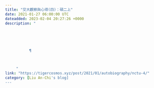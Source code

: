 ```yaml
---
title: "交大觀察與心得(四)：碩二上"
date: 2021-01-27 06:00:00 UTC
dateadded: 2023-02-04 20:27:26 +0000
description: "
    
      
      
        
        
           ¶
        
      
    
     "
link: "https://tigercosmos.xyz/post/2021/01/autobiography/nctu-4/"
category: [Liu An-Chi's blog]
---
```

